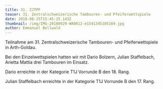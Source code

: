 ```yaml
---
title: 31. ZJTPF
teaser: 31. Zentralschweizerische Tambouren- und Pfeiferwettspiele
date: 2018-08-25T15:45:25.143Z
thumbnail: /img/IMG-20180929-WA0012-e1541345105169.jpg
author: Emmanuel Bellwald
---
```

Teilnahme am 31. Zentralschweizerische Tambouren- und Pfeiferwettspiele in Arth-Goldau. 

Bei den Einzelwettspielen hatten wir mit Dario Bolzern, Julian Staffelbach, Arietta Mattia drei Tambouren im Einsatz. 

Dario erreichte in der Kategorie T1J Vorrunde B den 18. Rang.

Julian Staffelbach erreichte in der Kategorie T1J Vorrunde B den 17. Rang.
